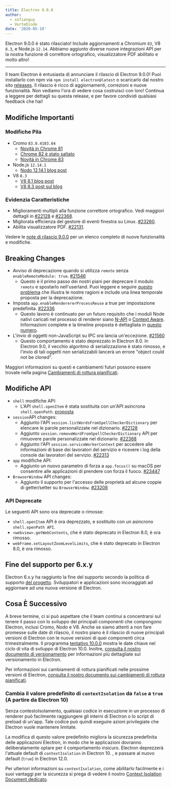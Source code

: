 ```yaml
---
title: Electron 9.0.0
author:
  - sofianguy
  - VerteDinde
date: '2020-05-19'
---
```


Electron 9.0.0 è stato rilasciato! Include aggiornamenti a Chromium `83`, V8 `8.3`, e Node.js `12.14`. Abbiamo aggiunto diverse nuove integrazioni API per la nostra funzione di correttore ortografico, visualizzatore PDF abilitato e molto altro!

---

Il team Electron è entusiasta di annunciare il rilascio di Electron 9.0.0! Puoi installarlo con npm via `npm install electron@latest` o scaricarlo dal nostro sito [releases](https://electronjs.org/releases/stable). Il rilascio è ricco di aggiornamenti, correzioni e nuove funzionalità. Non vediamo l'ora di vedere cosa costruisci con loro! Continua a leggere per dettagli su questa release, e per favore condividi qualsiasi feedback che hai!

## Modifiche Importanti

### Modifiche Pila

* Cromo `83.0.4103.64`
    * [Novità in Chrome 81](https://developers.google.com/web/updates/2020/04/nic81)
    * [Chrome 82 è stato saltato](https://chromereleases.googleblog.com/2020/03/chrome-and-chrome-os-release-updates.html)
    * [Novità in Chrome 83](https://developers.google.com/web/updates/2020/05/nic83)
* Node.js `12.14.1`
    * [Nodo 12.14.1 blog post](https://nodejs.org/en/blog/release/v12.14.1/)
* V8 `8.3`
    * [V8 8.1 blog post](https://v8.dev/blog/v8-release-81)
    * [V8 8.3 post sul blog](https://v8.dev/blog/v8-release-83)

### Evidenzia Caratteristiche

* Miglioramenti multipli alla funzione correttore ortografico. Vedi maggiori dettagli in [#22128](https://github.com/electron/electron/pull/22128) e [#22368](https://github.com/electron/electron/pull/22368).
* Migliorata efficienza del gestore di eventi finestra su Linux. [#23260](https://github.com/electron/electron/pull/23260).
* Abilita visualizzatore PDF. [#22131](https://github.com/electron/electron/pull/22131).

Vedere le [note di rilascio 9.0.0](https://github.com/electron/electron/releases/tag/v9.0.0) per un elenco completo di nuove funzionalità e modifiche.

## Breaking Changes

* Avviso di deprecazione quando si utilizza `remote` senza `enableRemoteModule: true`. [#21546](https://github.com/electron/electron/pull/21546)
    * Questo è il primo passo dei nostri piani per deprecare il modulo `remoto` e spostarlo nell'userland. Puoi leggere e seguire [questo problema](https://github.com/electron/electron/issues/21408) che illustra le nostre ragioni e include una linea temporale proposta per la deprecazione.
* Imposta `app.enableRenderererProcessReuse` a true per impostazione predefinita. [#22336](https://github.com/electron/electron/pull/22336)
    * Questo lavoro è continuato per un futuro requisito che i moduli Node nativi caricati nel processo di renderer siano [N-API](https://nodejs.org/api/n-api.html) o [Context Aware](https://nodejs.org/api/addons.html#addons_context_aware_addons). Informazioni complete e la timeline proposta è dettagliata in [questo numero](https://github.com/electron/electron/issues/18397).
* L'invio di oggetti non-JavaScript su IPC ora lancia un'eccezione. [#21560](https://github.com/electron/electron/pull/21560)
    * Questo comportamento è stato deprezzato in Electron 8.0. In Electron 9.0, il vecchio algoritmo di serializzazione è stato rimosso, e l'invio di tali oggetti non serializzabili lancerà un errore "object could not be cloned".

Maggiori informazioni su questi e cambiamenti futuri possono essere trovate nella pagina [Cambiamenti di rottura pianificati](https://github.com/electron/electron/blob/master/docs/breaking-changes.md).

## Modifiche API

* `shell` modifiche API:
   * L'API `shell.openItem` è stata sostituita con un'API asincrona `shell.openPath`. [proposta](https://github.com/electron/governance/blob/master/wg-api/spec-documents/shell-openitem.md)
* `session`API changes:
   * Aggiunto l'API `session.listWordsFromSpellCheckerDictionary` per elencare le parole personalizzate nel dizionario. [#22128](https://github.com/electron/electron/pull/22128)
   * Aggiunto `session.removeWordFromSpellCheckerDictionary` API per rimuovere parole personalizzate nel dizionario. [#22368](https://github.com/electron/electron/pull/22368)
   * Aggiunto l'API `session.serviceWorkerContext` per accedere alle informazioni di base dei lavoratori del servizio e ricevere i log della console dai lavoratori del servizio. [#22313](https://github.com/electron/electron/pull/22313)
* `app` modifiche API:
   * Aggiunto un nuovo parametro di forza a `app.focus()` su macOS per consentire alle applicazioni di prendere con forza il fuoco. [#23447](https://github.com/electron/electron/pull/23447)
* `BrowserWindow` API changes:
   * Aggiunto il supporto per l'accesso delle proprietà ad alcune coppie di getter/setter su `BrowserWindow`. [#23208](https://github.com/electron/electron/pull/23208)

### API Deprecate

Le seguenti API sono ora deprecate o rimosse:

* `shell.openItem` API è ora deprezzato, e sostituito con un asincrono `shell.openPath API`.
* `<webview>.getWebContents`, che è stato deprecato in Electron 8.0, è ora rimosso.
* `webFrame.setLayoutZoomLevelLimits`, che è stato deprecato in Electron 8.0, è ora rimosso.

## Fine del supporto per 6.x.y

Electron 6.x.y ha raggiunto la fine del supporto secondo la politica di supporto [del progetto](https://electronjs.org/docs/tutorial/support#supported-versions). Sviluppatori e applicazioni sono incoraggiati ad aggiornare ad una nuova versione di Electron.

## Cosa È Successivo

A breve termine, ci si può aspettare che il team continui a concentrarsi sul tenere il passo con lo sviluppo dei principali componenti che compongono Electron, inclusi Cromo, Nodo e V8. Anche se siamo attenti a non fare promesse sulle date di rilascio, il nostro piano è il rilascio di nuove principali versioni di Electron con le nuove versioni di quei componenti circa trimestralmente. Il programma [tentativo 10.0.0](https://electronjs.org/docs/tutorial/electron-timelines) mostra le date chiave nel ciclo di vita di sviluppo di Electron 10.0. Inoltre, [consulta il nostro documento di versionamento](https://electronjs.org/docs/tutorial/electron-versioning) per informazioni più dettagliate sul versionamento in Electron.

Per informazioni sui cambiamenti di rottura pianificati nelle prossime versioni di Electron, [consulta il nostro documento sui cambiamenti di rottura pianificati](https://github.com/electron/electron/blob/master/docs/breaking-changes.md).

### Cambia il valore predefinito di `contextIsolation` da `false` a `true` (A partire da Electron 10)

Senza contestoIsolamento, qualsiasi codice in esecuzione in un processo di renderer può facilmente raggiungere gli interni di Electron o lo script di preload di un'app. Tale codice può quindi eseguire azioni privilegiate che Electron vuole mantenere limitate.

La modifica di questo valore predefinito migliora la sicurezza predefinita delle applicazioni Electron, in modo che le applicazioni dovranno deliberatamente optare per il comportamento insicuro. Electron deprezzerà l'attuale default di `contextIsolation` in Electron 10. , e passare al nuovo default (`true`) in Electron 12.0.

Per ulteriori informazioni su `contextIsolation`, come abilitarlo facilmente e i suoi vantaggi per la sicurezza si prega di vedere il nostro [Context Isolation Document dedicato](https://github.com/electron/electron/blob/master/docs/tutorial/context-isolation.md).
